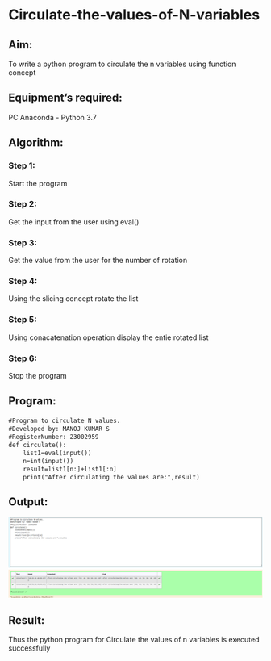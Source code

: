 # Circulate-the-values-of-N-variables
## Aim:
To write a python program to circulate the n variables using function concept
## Equipment’s required:
PC
Anaconda - Python 3.7
## Algorithm: 
### Step 1: 
Start the program
### Step 2: 
Get the input from the user using eval()
### Step 3: 
Get the value from the user for the number of rotation
### Step 4: 
Using the slicing concept rotate the list

### Step 5: 
Using conacatenation operation display the entie rotated list
### Step 6: 
Stop the program
## Program:
```
#Program to circulate N values.
#Developed by: MANOJ KUMAR S
#RegisterNumber: 23002959
def circulate():
    list1=eval(input())
    n=int(input())
    result=list1[n:]+list1[:n]
    print("After circulating the values are:",result)
```

## Output:
![Output](/circulate.png)
## Result:
Thus the python program for Circulate the values of n variables is executed successfully
